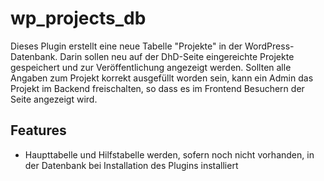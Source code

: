 # wp_projects_db
 Dieses Plugin erstellt eine neue Tabelle "Projekte" in der WordPress-Datenbank. Darin sollen neu auf der DhD-Seite eingereichte Projekte gespeichert und zur Veröffentlichung angezeigt werden. Sollten alle Angaben zum Projekt korrekt ausgefüllt worden sein, kann ein Admin das Projekt im Backend freischalten, so dass es im Frontend Besuchern der Seite angezeigt wird. 

## Features
* Haupttabelle und Hilfstabelle werden, sofern noch nicht vorhanden, in der Datenbank bei Installation des Plugins installiert